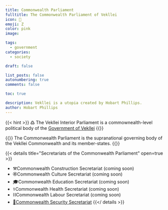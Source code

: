 ```yaml
---
title: Commonwealth Parliament
fulltitle: The Commonwealth Parliament of Vekllei
icon: 🌸
emoji: Ζ
color: pink
image: 

tags: 
  - government
categories:
  - society

draft: false

list_posts: false
autonumbering: true
comments: false

toc: true

description: Vekllei is a utopia created by Hobart Phillips.
author: Hobart Phillips
---
```

{{< hint >}}
߷ The Vekllei Interior Parliament is a commownealth-level political body of the [Government of Vekllei](/utopia/society/state/government/)
{{</hint>}}

{{<hint panel>}}
The Commonwealth Parliament is the supranational governing body of the Vekllei Commonwealth and its member-states.
{{</hint>}}

{{< details title="Secretariats of the Commonwealth Parliament" open=true >}}
- <span class="navicon">⚒️</span>Commonwealth Construction Secretariat (coming soon)
- <!--<a href="/utopia/society/state/government/commonwealth/culture">--><span class="navicon">🏵</span>Commonwealth Culture Secretariat (coming soon)
- <!--<a href="/utopia/society/state/government/commonwealth/education">--><span class="navicon">🎓</span>Commonwealth Education Secretariat (coming soon)
- <span class="navicon">⚕️</span>Commonwealth Health Secretariat (coming soon)
- <span class="navicon">⛓️</span>Commonwealth Labour Secretariat (coming soon)
- <a href="/utopia/society/state/government/commonwealth/security"><span class="navicon">🏹</span>Commonwealth Security Secretariat</a>
{{</ details >}}